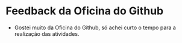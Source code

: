 # Feedback da Oficina do Github

- Gostei muito da Oficina do Github, só achei curto o tempo para a realização das atividades.
